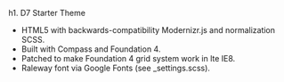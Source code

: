 h1. D7 Starter Theme

* HTML5 with backwards-compatibility Modernizr.js and normalization SCSS.
* Built with Compass and Foundation 4.
* Patched to make Foundation 4 grid system work in lte IE8.
* Raleway font via Google Fonts (see _settings.scss).

